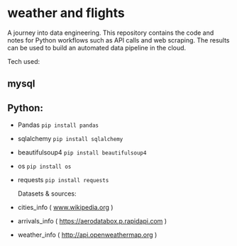 # weather and flights

A journey into data engineering. This repository contains the code and notes for Python workflows such as API calls and web scraping. The results can be used to build an automated data pipeline in the cloud.

Tech used:

## mysql

## Python:

- Pandas
  `pip install pandas`
- sqlalchemy
  `pip install sqlalchemy`
- beautifulsoup4
  `pip install beautifulsoup4`
- os
  `pip install os`
- requests
  `pip install requests`

  Datasets & sources:

- cities_info ( www.wikipedia.org )
- arrivals_info ( https://aerodatabox.p.rapidapi.com )
- weather_info ( http://api.openweathermap.org )
